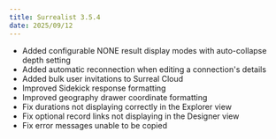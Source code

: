 ```yaml
---
title: Surrealist 3.5.4
date: 2025/09/12
---
```


- Added configurable NONE result display modes with auto-collapse depth setting
- Added automatic reconnection when editing a connection's details
- Added bulk user invitations to Surreal Cloud
- Improved Sidekick response formatting
- Improved geography drawer coordinate formatting
- Fix durations not displaying correctly in the Explorer view
- Fix optional record links not displaying in the Designer view
- Fix error messages unable to be copied
